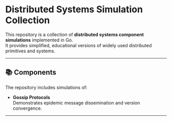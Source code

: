 # Distributed Systems Simulation Collection

This repository is a collection of **distributed systems component simulations** implemented in Go.  
It provides simplified, educational versions of widely used distributed primitives and systems.  


---

## 📚 Components

The repository includes simulations of:

- **Gossip Protocols**  
  Demonstrates epidemic message dissemination and version convergence.

---
